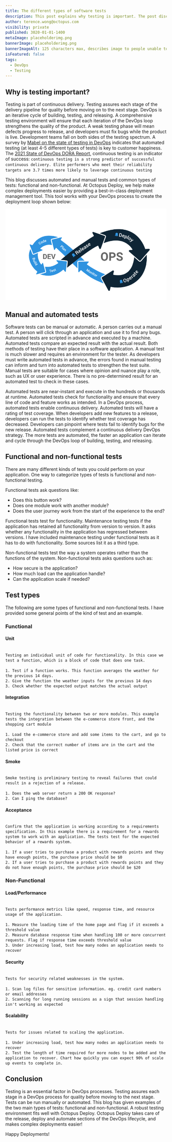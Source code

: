 ```yaml
---
title: The different types of software tests
description: This post explains why testing is important. The post discusses the two methods of testing, manual and automated and the two broad types of testing, functional and non-functional. The post gives some examples of different types of tests.
author: terence.wong@octopus.com
visibility: private
published: 3020-01-01-1400
metaImage: placeholderimg.png
bannerImage: placeholderimg.png
bannerImageAlt: 125 characters max, describes image to people unable to see it.
isFeatured: false
tags:
  - DevOps
  - Testing
---
```


<!-- see https://github.com/OctopusDeploy/blog/blob/master/tags.txt for a comprehensive list of tags -->

## Why is testing important?

Testing is part of continuous delivery. Testing assures each stage of the delivery pipeline for quality before moving on to the next stage. DevOps is an iterative cycle of building, testing, and releasing. A comprehensive testing environment will ensure that each iteration of the DevOps loop strengthens the quality of the product. A weak testing phase will mean defects progress to release, and developers must fix bugs while the product is live. Development teams fall on both sides of the testing spectrum. A survey by [Mabel on the state of testing in DevOps](https://www.dropbox.com/s/nnagymzdcnoswc6/Benchmark-Report-State-of-Testing-in-DevOps.pdf?dl=0) indicates that automated testing (at least 4-5 different types of tests) is key to customer happiness. The [2021 State of DevOps DORA Report](https://www.dropbox.com/s/xycst8qsxnpsieu/state-of-devops-2021.pdf?dl=0), continuous testing is an indicator of success: `continuous testing is a strong predictor of
successful continuous delivery. Elite performers who meet their reliability targets are 3.7 times more likely to leverage continuous testing`


This blog discusses automated and manual tests and common types of tests: functional and non-functional. At Octopus Deploy, we help make complex deployments easier by providing a best-in-class deployment management tool. This tool works with your DevOps process to create the deployment loop shown below:

![Octopus DevOps](devops-cycle.png "width=500")

## Manual and automated tests

Software tests can be manual or automatic. A person carries out a manual test. A person will click through an application and use it to find any bugs. Automated tests are scripted in advance and executed by a machine. Automated tests compare an expected result with the actual result. Both methods of testing have their place in a software application. A manual test is much slower and requires an environment for the tester. As developers must write automated tests in advance, the errors found in manual testing can inform and turn into automated tests to strengthen the test suite. Manual tests are suitable for cases where opinion and nuance play a role, such as UX or user experience. There is no pre-determined result for an automated test to check in these cases.

Automated tests are near-instant and execute in the hundreds or thousands at runtime. Automated tests check for functionality and ensure that every line of code and feature works as intended. In a DevOps process, automated tests enable continuous delivery. Automated tests will have a rating of test coverage. When developers add new features to a release, developers can run the tests to identify whether test coverage has decreased. Developers can pinpoint where tests fail to identify bugs for the new release. Automated tests complement a continuous delivery DevOps strategy. The more tests are automated, the faster an application can iterate and cycle through the DevOps loop of building, testing, and releasing.

## Functional and non-functional tests

There are many different kinds of tests you could perform on your application. One way to categorize types of tests is functional and non-functional testing.

Functional tests ask questions like:

- Does this button work?
- Does one module work with another module?
- Does the user journey work from the start of the experience to the end?

Functional tests test for functionality. Maintenance testing tests if the application has retained all functionality from version to version. It asks whether any functionality in the application has regressed between versions. I have included maintenance testing under functional tests as it has to do with functionality. Some sources list it as a third type.

Non-functional tests test the way a system operates rather than the functions of the system. Non-functional tests asks questions such as:

- How secure is the application?
- How much load can the application handle?
- Can the application scale if needed?

## Test types

The following are some types of functional and non-functional tests. I have provided some general points of the kind of test and an example.

### Functional

#### Unit

```

Testing an individual unit of code for functionality. In this case we test a function, which is a block of code that does one task.

1. Test if a function works. This function averages the weather for the previous 14 days.
2. Give the function the weather inputs for the previous 14 days
3. Check whether the expected output matches the actual output

```

#### Integration

```

Testing the functionality between two or more modules. This example tests the integration between the e-commerce store front, and the shopping cart module

1. Load the e-commerce store and add some items to the cart, and go to checkout
2. Check that the correct number of items are in the cart and the listed price is correct

```

#### Smoke

```

Smoke testing is preliminary testing to reveal failures that could result in a rejection of a release.

1. Does the web server return a 200 OK response?
2. Can I ping the database?
```

#### Acceptance

```

Confirm that the application is working according to a requirements specification. In this example there is a requirement for a rewards system to work with an application. The tests test for the expected behavior of a rewards system.

1. If a user tries to purchase a product with rewards points and they have enough points, the purchase price should be $0
2. If a user tries to purchase a product with rewards points and they do not have enough points, the purchase price should be $20

```

### Non-Functional

#### Load/Performance

```

Tests performance metrics like speed, response time, and resource usage of the application.

1. Measure the loading time of the home page and flag if it exceeds a threshold value
2. Measure database response time when handling 100 or more concurrent requests. Flag if response time exceeds threshold value
3. Under increasing load, test how many nodes an application needs to recover

```

#### Security

```

Tests for security related weaknesses in the system.

1. Scan log files for sensitive information. eg. credit card numbers or email addresses
2. Scanning for long running sessions as a sign that session handling isn't working as expected

```

#### Scalability

```

Tests for issues related to scaling the application.

1. Under increasing load, test how many nodes an application needs to recover
2. Test the length of time required for more nodes to be added and the application to recover. Chart how quickly you can expect 90% of scale up events to complete in.

```

## Conclusion

Testing is an essential factor in DevOps processes. Testing assures each stage in a DevOps process for quality before moving to the next stage. Tests can be run manually or automated. This blog has given examples of the two main types of tests: functional and non-functional. A robust testing environment fits well with Octopus Deploy. Octopus Deploy takes care of the release, deploy and automate sections of the DevOps lifecycle, and makes complex deployments easier!

Happy Deployments!
